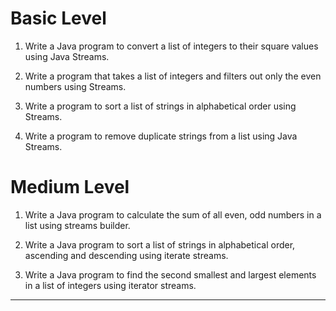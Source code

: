 # Basic Level

1. Write a Java program to convert a list of integers to their square values using Java Streams.

2. Write a program that takes a list of integers and filters out only the even numbers using Streams.

3. Write a program to sort a list of strings in alphabetical order using Streams.

4. Write a program to remove duplicate strings from a list using Java Streams.

# Medium Level

1. Write a Java program to calculate the sum of all even, odd numbers in a list using streams builder.

2. Write a Java program to sort a list of strings in alphabetical order, ascending and descending using iterate streams.

3. Write a Java program to find the second smallest and largest elements in a list of integers using iterator streams.

---
